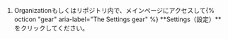 1. Organizationもしくはリポジトリ内で、メインページにアクセスして{% octicon "gear" aria-label="The Settings gear" %} **Settings（設定）**をクリックしてください。